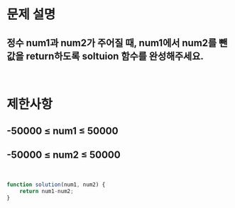# 문제 설명
## 정수 num1과 num2가 주어질 때, num1에서 num2를 뺀 값을 return하도록 soltuion 함수를 완성해주세요.

<br>

# 제한사항
## -50000 ≤ num1 ≤ 50000
## -50000 ≤ num2 ≤ 50000

<br>

```js
function solution(num1, num2) {
    return num1-num2;
}
```
